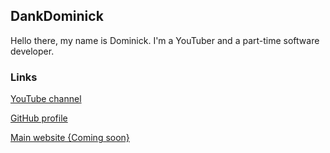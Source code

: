 ## DankDominick

Hello there, my name is Dominick. I'm a YouTuber and a part-time software developer.

### Links

[YouTube channel](https://www.youtube.com/channel/UC7hofdJFBeauO_kBBlgBWkw)

[GitHub profile](https://github.com/DankDominick)

[Main website {Coming soon}](https://www.dankdominick.github.io)
